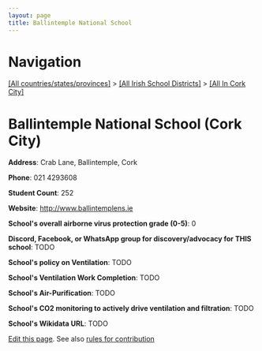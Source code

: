```yaml
---
layout: page
title: Ballintemple National School
---
```

# Navigation

[[All countries/states/provinces]](../../..) > [[All Irish School Districts]](../..) > [[All In Cork City]](..)

# Ballintemple National School (Cork City)

**Address**: Crab Lane, Ballintemple, Cork

**Phone**: 021 4293608

**Student Count**: 252

**Website**: <http://www.ballintemplens.ie>

**School's overall airborne virus protection grade (0-5)**: 0

**Discord, Facebook, or WhatsApp group for discovery/advocacy for THIS school**: TODO

**School's policy on Ventilation**: TODO

**School's Ventilation Work Completion**: TODO

**School's Air-Purification**: TODO

**School's CO2 monitoring to actively drive ventilation and filtration**: TODO

**School's Wikidata URL**: TODO


[Edit this page](https://github.com/ventilate-schools/Ireland/edit/main/./Cork_City/Ballintemple_National_School.md). See also [rules for contribution](../../../contribution-rules/)